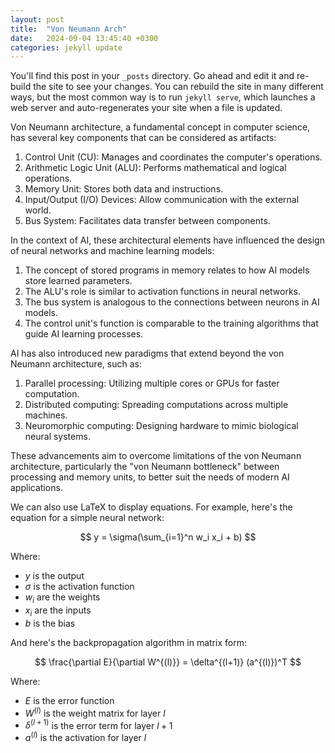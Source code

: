 ```yaml
---
layout: post
title:  "Von Neumann Arch"
date:   2024-09-04 13:45:40 +0300
categories: jekyll update
---
```

You'll find this post in your `_posts` directory. Go ahead and edit it and re-build the site to see your changes. You can rebuild the site in many different ways, but the most common way is to run `jekyll serve`, which launches a web server and auto-regenerates your site when a file is updated.

Von Neumann architecture, a fundamental concept in computer science, has several key components that can be considered as artifacts:

1. Control Unit (CU): Manages and coordinates the computer's operations.
2. Arithmetic Logic Unit (ALU): Performs mathematical and logical operations.
3. Memory Unit: Stores both data and instructions.
4. Input/Output (I/O) Devices: Allow communication with the external world.
5. Bus System: Facilitates data transfer between components.

In the context of AI, these architectural elements have influenced the design of neural networks and machine learning models:

1. The concept of stored programs in memory relates to how AI models store learned parameters.
2. The ALU's role is similar to activation functions in neural networks.
3. The bus system is analogous to the connections between neurons in AI models.
4. The control unit's function is comparable to the training algorithms that guide AI learning processes.

AI has also introduced new paradigms that extend beyond the von Neumann architecture, such as:

1. Parallel processing: Utilizing multiple cores or GPUs for faster computation.
2. Distributed computing: Spreading computations across multiple machines.
3. Neuromorphic computing: Designing hardware to mimic biological neural systems.

These advancements aim to overcome limitations of the von Neumann architecture, particularly the "von Neumann bottleneck" between processing and memory units, to better suit the needs of modern AI applications.

We can also use LaTeX to display equations. For example, here's the equation for a simple neural network:

$$ y = \sigma(\sum_{i=1}^n w_i x_i + b) $$

Where:
- $y$ is the output
- $\sigma$ is the activation function
- $w_i$ are the weights
- $x_i$ are the inputs
- $b$ is the bias

And here's the backpropagation algorithm in matrix form:

$$ \frac{\partial E}{\partial W^{(l)}} = \delta^{(l+1)} (a^{(l)})^T $$

Where:
- $E$ is the error function
- $W^{(l)}$ is the weight matrix for layer $l$
- $\delta^{(l+1)}$ is the error term for layer $l+1$
- $a^{(l)}$ is the activation for layer $l$

